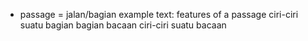 - passage = jalan/bagian
example text: features of a passage
ciri-ciri suatu bagian
bagian bacaan
ciri-ciri suatu bacaan

